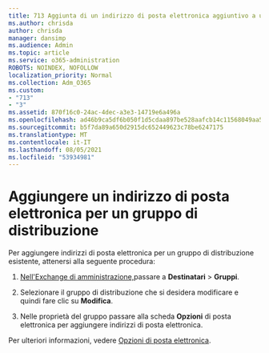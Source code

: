```yaml
---
title: 713 Aggiunta di un indirizzo di posta elettronica aggiuntivo a una lista di distribuzione
ms.author: chrisda
author: chrisda
manager: dansimp
ms.audience: Admin
ms.topic: article
ms.service: o365-administration
ROBOTS: NOINDEX, NOFOLLOW
localization_priority: Normal
ms.collection: Adm_O365
ms.custom:
- "713"
- "3"
ms.assetid: 870f16c0-24ac-4dec-a3e3-14719e6a496a
ms.openlocfilehash: ad46b9ca5df6b050f1d5cdaa897be528aafcb14c11568049aa512c4f65645392
ms.sourcegitcommit: b5f7da89a650d2915dc652449623c78be6247175
ms.translationtype: MT
ms.contentlocale: it-IT
ms.lasthandoff: 08/05/2021
ms.locfileid: "53934981"
---
```

# <a name="add-an-email-address-for-a-distribution-group"></a>Aggiungere un indirizzo di posta elettronica per un gruppo di distribuzione

Per aggiungere indirizzi di posta elettronica per un gruppo di distribuzione esistente, attenersi alla seguente procedura:

1. [Nell'Exchange di amministrazione,](https://outlook.office365.com/ecp/)passare a **Destinatari** \> **Gruppi**.

2. Selezionare il gruppo di distribuzione che si desidera modificare e quindi fare clic su **Modifica**.

3. Nelle proprietà del gruppo passare alla scheda **Opzioni** di posta elettronica per aggiungere indirizzi di posta elettronica. 

Per ulteriori informazioni, vedere [Opzioni di posta elettronica](https://technet.microsoft.com/library/bb124513.aspx#emailoptions).
